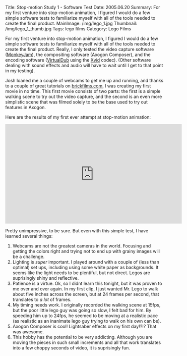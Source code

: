 Title: Stop-motion Study 1 - Software Test
Date: 2005.06.20
Summary: For my first venture into stop-motion animation, I figured I would do a few simple software tests to familiarize myself with all of the tools needed to create the final product.
MainImage: /img/lego_1.jpg
Thumbnail: /img/lego_1_thumb.jpg
Tags: lego films
Category: Lego Films

For my first venture into stop-motion animation, I figured I would do a few simple software tests to familiarize myself with all of the tools needed to create the final product. Really, I only tested the video capture software ([MonkeyJam][]), the compositing software (Axogon Composer), and the encoding software ([VirtualDub][] using the [Xvid][] codec). (Other software dealing with sound effects and audio will have to wait until I get to that point in my testing).

Josh loaned me a couple of webcams to get me up and running, and thanks to a couple of great tutorials on [brickfilms.com][BrickFilms], I was creating my first movie in no time. This first movie consists of two parts: the first is a simple walking scene to try out the video capture, and the second is an even more simplistic scene that was filmed solely to be the base used to try out features in Axogon.

Here are the results of my first ever attempt at stop-motion animation:

<p>
<iframe width="560" height="315" src="https://www.youtube.com/embed/vHfoRs853a0?rel=0" frameborder="0" allow="accelerometer; autoplay; encrypted-media; gyroscope; picture-in-picture" allowfullscreen></iframe>
</p>

Pretty unimpressive, to be sure. But even with this simple test, I have learned several things:

1. Webcams are not the greatest cameras in the world. Focusing and getting the colors right and trying not to end up with grainy images will be a challenge.
2. Lighting is *super* important. I played around with a couple of (less than optimal) set ups, including using some white paper as backgrounds. It seems like the light needs to be plentiful, but not direct. Legos are suprisingly shiny and reflective.
3. Patience is a virtue. Ok, so I didnt learn this tonight, but it was proven to me over and over again. In my first clip, I just wanted Mr. Lego to walk about five inches across the screen, but at 24 frames per second, that translates to *a lot* of frames.
4. My timing needs work. I originally recorded the walking scene at 15fps, but the poor little lego guy was going so slow, I felt bad for him. By speeding him up to 24fps, he seemed to be moving at a realistic pace (as realistic as an inanimate lego guy trying to walk on his own can be).
5. Axogon Composer is cool! Lightsaber effects on my first day!?!? That was awesome.
6. This hobby has the potential to be very addicting. Although you are moving the pieces in such small increments and all that work translates into a few choppy seconds of video, it is suprisingly fun.



[MonkeyJam]: http://www.giantscreamingrobotmonkeys.com/monkeyjam/
[VirtualDub]: http://www.virtualdub.org/
[Xvid]: http://www.xvid.org/
[BrickFilms]: http://www.brickfilms.com/resources.php
